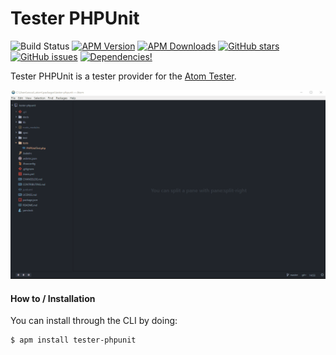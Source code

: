 # Tester PHPUnit

![Build Status](https://travis-ci.org/recca0120/tester-phpunit.svg)
[![APM Version](https://img.shields.io/apm/v/tester-phpunit.svg)](https://atom.io/packages/tester-phpunit)
[![APM Downloads](https://img.shields.io/apm/dm/tester-phpunit.svg)](https://atom.io/packages/tester-phpunit)
[![GitHub stars](https://img.shields.io/github/stars/recca0120/tester-phpunit.svg)](https://github.com/recca0120/tester-phpunit/stargazers)
[![GitHub issues](https://img.shields.io/github/issues/recca0120/tester-phpunit.svg)](https://github.com/recca0120/tester-phpunit/issues)
[![Dependencies!](https://img.shields.io/david/recca0120/tester-phpunit.svg)](https://david-dm.org/recca0120/tester-phpunit)

Tester PHPUnit is a tester provider for the [Atom Tester](https://atom.io/packages/tester).

![Preview](https://raw.githubusercontent.com/recca0120/tester-phpunit/master/preview.gif)

#### How to / Installation

You can install through the CLI by doing:

```
$ apm install tester-phpunit
```
